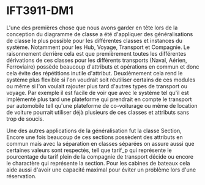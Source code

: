 # IFT3911-DM1

L'une des premières chose que nous avons garder en tête lors de la conception du diagramme de classe a été d'appliquer des généralisations de classe le plus possible pour les différentes classes et instances du système. Notamment pour les Hub, Voyage, Transport et Compagnie. Le raisonnement derrière cela est que premièrement toutes les différentes dérivations de ces classes pour les différents transports (Naval, Aérien, Ferroviaire) possède beaucoup d'attributs et opérations en commun et donc cela évite des répétitions inutile d'attribut. Deuxièmement cela rend le système plus flexible si l'on voudrait soit réutiliser certains de ces modules ou même si l'on voulait rajouter plus tard d'autres types de transport ou voyage. Par exemple il est facile de voir que avec le système tel qu'il est implémenté plus tard une plateforme qui prendrait en compte le transport par automobile tell qu'une plateforme de co-voiturage ou même de location de voiture pourrait utiliser déjà plusieurs de ces classes et attributs sans trop de soucis.

Une des autres applications de la généralisation fut la classe Section, Encore une fois beaucoup de ces sections possèdent des attributs en commun mais avec la séparation en classes séparées on assure aussi que certaines valeurs sont respectés, tell que tarif_p qui représente le pourcentage du tarif plein de la compagnie de transport décide ou encore le charactère qui représente la section. Pour les cabines de bateaux cela aide aussi d'avoir une capacité maximal pour éviter un problème lors d'une réservation.